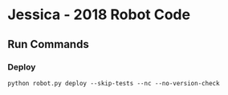 # Jessica - 2018 Robot Code
## Run Commands
### Deploy
```commandline
python robot.py deploy --skip-tests --nc --no-version-check
```